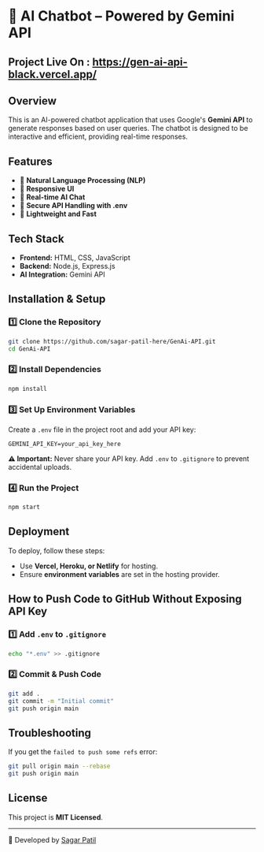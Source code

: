 # 💬 AI Chatbot – Powered by Gemini API

## Project Live On : https://gen-ai-api-black.vercel.app/

## Overview
This is an AI-powered chatbot application that uses Google's **Gemini API** to generate responses based on user queries. The chatbot is designed to be interactive and efficient, providing real-time responses.

## Features
- 🔹 **Natural Language Processing (NLP)**
- 🔹 **Responsive UI**
- 🔹 **Real-time AI Chat**
- 🔹 **Secure API Handling with .env**
- 🔹 **Lightweight and Fast**

## Tech Stack
- **Frontend:** HTML, CSS, JavaScript
- **Backend:** Node.js, Express.js
- **AI Integration:** Gemini API

## Installation & Setup

### 1️⃣ Clone the Repository
```sh
git clone https://github.com/sagar-patil-here/GenAi-API.git
cd GenAi-API
```

### 2️⃣ Install Dependencies
```sh
npm install
```

### 3️⃣ Set Up Environment Variables
Create a `.env` file in the project root and add your API key:
```env
GEMINI_API_KEY=your_api_key_here
```
**⚠️ Important:** Never share your API key. Add `.env` to `.gitignore` to prevent accidental uploads.

### 4️⃣ Run the Project
```sh
npm start
```

## Deployment
To deploy, follow these steps:
- Use **Vercel, Heroku, or Netlify** for hosting.
- Ensure **environment variables** are set in the hosting provider.

## How to Push Code to GitHub Without Exposing API Key

### 1️⃣ Add `.env` to `.gitignore`
```sh
echo "*.env" >> .gitignore
```

### 2️⃣ Commit & Push Code
```sh
git add .
git commit -m "Initial commit"
git push origin main
```

## Troubleshooting
If you get the `failed to push some refs` error:
```sh
git pull origin main --rebase
git push origin main
```

## License
This project is **MIT Licensed**.

---
📌 Developed by [Sagar Patil](https://github.com/sagar-patil-here)


